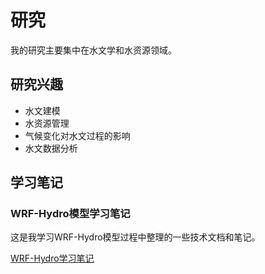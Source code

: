 # 研究

我的研究主要集中在水文学和水资源领域。

## 研究兴趣

* 水文建模
* 水资源管理
* 气候变化对水文过程的影响
* 水文数据分析

## 学习笔记

### WRF-Hydro模型学习笔记

这是我学习WRF-Hydro模型过程中整理的一些技术文档和笔记。

[WRF-Hydro学习笔记](blog/posts/wrf-hydro.md)
